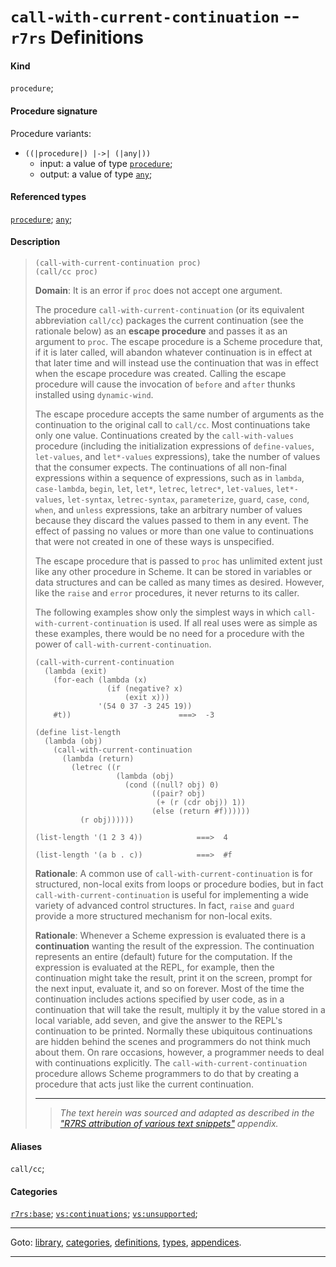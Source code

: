 

<a id='definition__r7rs__call-with-current-continuation'></a>

# `call-with-current-continuation` -- `r7rs` Definitions


#### Kind

`procedure`;


#### Procedure signature

Procedure variants:
 * `((|procedure|) |->| (|any|))`
   * input: a value of type [`procedure`](../../r7rs/types/procedure.md#type__r7rs__procedure);
   * output: a value of type [`any`](../../r7rs/types/any.md#type__r7rs__any);


#### Referenced types

[`procedure`](../../r7rs/types/procedure.md#type__r7rs__procedure);
[`any`](../../r7rs/types/any.md#type__r7rs__any);


#### Description

> ````
> (call-with-current-continuation proc)
> (call/cc proc)
> ````
> 
> 
> **Domain**:  It is an error if `proc` does not accept one
> argument.
> 
> The procedure `call-with-current-continuation` (or its
> equivalent abbreviation `call/cc`) packages
> the current continuation (see the rationale below) as an
> __escape procedure__ and passes it as an argument to
> `proc`.
> The escape procedure is a Scheme procedure that, if it is
> later called, will abandon whatever continuation is in effect at that later
> time and will instead use the continuation that was in effect
> when the escape procedure was created.  Calling the escape procedure
> will cause the invocation of `before` and `after` thunks installed using
> `dynamic-wind`.
> 
> The escape procedure accepts the same number of arguments as the continuation to
> the original call to `call/cc`.
> Most continuations take only one value.
> Continuations created by the `call-with-values`
> procedure (including the initialization expressions of
> `define-values`, `let-values`, and `let*-values` expressions),
> take the number of values that the consumer expects.
> The continuations of all non-final expressions within a sequence
> of expressions, such as in `lambda`, `case-lambda`, `begin`,
> `let`, `let*`, `letrec`, `letrec*`, `let-values`,
> `let*-values`, `let-syntax`, `letrec-syntax`, `parameterize`,
> `guard`, `case`, `cond`, `when`, and `unless` expressions,
> take an arbitrary number of values because they discard the values passed
> to them in any event.
> The effect of passing no values or more than one value to continuations
> that were not created in one of these ways is unspecified.
> 
> 
> The escape procedure that is passed to `proc` has
> unlimited extent just like any other procedure in Scheme.  It can be stored
> in variables or data structures and can be called as many times as desired.
> However, like the `raise` and `error` procedures, it never
> returns to its caller.
> 
> The following examples show only the simplest ways in which
> `call-with-current-continuation` is used.  If all real uses were as
> simple as these examples, there would be no need for a procedure with
> the power of `call-with-current-continuation`.
> 
> ````
> (call-with-current-continuation
>   (lambda (exit)
>     (for-each (lambda (x)
>                 (if (negative? x)
>                     (exit x)))
>               '(54 0 37 -3 245 19))
>     #t))                        ===>  -3
> 
> (define list-length
>   (lambda (obj)
>     (call-with-current-continuation
>       (lambda (return)
>         (letrec ((r
>                   (lambda (obj)
>                     (cond ((null? obj) 0)
>                           ((pair? obj)
>                            (+ (r (cdr obj)) 1))
>                           (else (return #f))))))
>           (r obj))))))
> 
> (list-length '(1 2 3 4))            ===>  4
> 
> (list-length '(a b . c))            ===>  #f
> ````
> 
> **Rationale**: A common use of `call-with-current-continuation` is for
> structured, non-local exits from loops or procedure bodies, but in fact
> `call-with-current-continuation` is useful for implementing a
> wide variety of advanced control structures.
> In fact, `raise` and `guard` provide a more structured mechanism
> for non-local exits.
> 
> **Rationale**: Whenever a Scheme expression is evaluated there is a
> __continuation__ wanting the result of the expression.  The continuation
> represents an entire (default) future for the computation.  If the expression is
> evaluated at the REPL, for example, then the continuation might take the
> result, print it on the screen, prompt for the next input, evaluate it, and
> so on forever.  Most of the time the continuation includes actions
> specified by user code, as in a continuation that will take the result,
> multiply it by the value stored in a local variable, add seven, and give
> the answer to the REPL's continuation to be printed.  Normally these
> ubiquitous continuations are hidden behind the scenes and programmers do not
> think much about them.  On rare occasions, however, a programmer
> needs to deal with continuations explicitly.
> The `call-with-current-continuation` procedure allows Scheme programmers to do
> that by creating a procedure that acts just like the current
> continuation.
> 
> 
> ----
> > *The text herein was sourced and adapted as described in the ["R7RS attribution of various text snippets"](../../r7rs/appendices/attribution.md#appendix__r7rs__attribution) appendix.*


#### Aliases

`call/cc`;


#### Categories

[`r7rs:base`](../../r7rs/categories/r7rs_3a_base.md#category__r7rs__r7rs_3a_base);
[`vs:continuations`](../../r7rs/categories/vs_3a_continuations.md#category__r7rs__vs_3a_continuations);
[`vs:unsupported`](../../r7rs/categories/vs_3a_unsupported.md#category__r7rs__vs_3a_unsupported);

----

Goto: [library](../../r7rs/_index.md#library__r7rs), [categories](../../r7rs/categories/_index.md#toc__r7rs__categories), [definitions](../../r7rs/definitions/_index.md#toc__r7rs__definitions), [types](../../r7rs/types/_index.md#toc__r7rs__types), [appendices](../../r7rs/appendices/_index.md#toc__r7rs__appendices).

----

